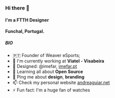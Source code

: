 ### Hi there 👋

#### I'm a FTTH Designer
#### Funchal, Portugal.

##### BIO

- 🇵🇹 Founder of Weaver eSports;
- 🏢 I'm currently working at **Viatel - Visabeira**
- 💅 Designed: @imefar, [imefar.pt](https://www.imefar.pt)
- 🌱 Learning all about **Open Source**
- 💬 Ping me about **design**, **branding**
- 📫 Check my personal website [andreaguiar.net](https://www.andreaguiar.net)
- ⚡️ Fun fact: I'm a huge fan of watches
